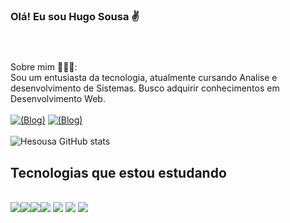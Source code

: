 ### Olá! Eu sou Hugo Sousa ✌️ <br /><br /><br />
Sobre mim 🧑🏻‍💻: <br />
Sou um entusiasta da tecnologia, atualmente cursando Analise e desenvolvimento
de Sistemas. Busco adquirir conhecimentos em Desenvolvimento Web. <br /><br />
[![(Blog)](https://img.shields.io/badge/LinkedIn-0077B5?style=for-the-badge&logo=linkedin&logoColor=white)](https://www.linkedin.com/in/hugo-sousa-91204a174/)
[![(Blog)](https://img.shields.io/badge/Instagram-E4405F?style=for-the-badge&logo=instagram&logoColor=white
)](https://www.instagram.com/hugoreis_s/)<br /><br />
![Hesousa GitHub
stats](https://github-readme-stats.vercel.app/api?username=hesousa&show_icons=true&theme=dark)
## Tecnologias que estou estudando

<div style="display: inline_block">
  <br />
  <img
    src="https://img.shields.io/badge/HTML5-E34F26?style=for-the-badge&logo=html5&logoColor=white"
  /><img
    src="https://img.shields.io/badge/CSS3-1572B6?style=for-the-badge&logo=css3&logoColor=white"
  /><img
    src="https://img.shields.io/badge/Sass-CC6699?style=for-the-badge&logo=sass&logoColor=white"
  /><img
    src="https://img.shields.io/badge/TypeScript-007ACC?style=for-the-badge&logo=typescript&logoColor=white"
  />
  <img
    src="https://img.shields.io/badge/Java-ED8B00?style=for-the-badge&logo=openjdk&logoColor=white"
  />
  <img
    src="https://img.shields.io/badge/Spring-6DB33F?style=for-the-badge&logo=spring&logoColor=white"
  />
  <img
    src="https://img.shields.io/badge/Node.js-43853D?style=for-the-badge&logo=node.js&logoColor=white"
  />
</div>
